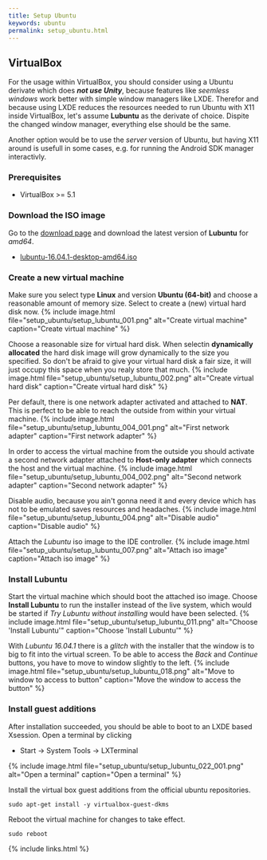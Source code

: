 ```yaml
---
title: Setup Ubuntu
keywords: ubuntu
permalink: setup_ubuntu.html
---
```


## VirtualBox

For the usage within VirtualBox, you should consider using a Ubuntu derivate which does ***not use Unity***, because features like *seemless windows* work better with simple window managers like LXDE. Therefor and because using LXDE reduces the resources needed to run Ubuntu with X11 inside VirtualBox, let's assume **Lubuntu** as the derivate of choice. Dispite the changed window manager, everything else should be the same.

Another option would be to use the *server* version of Ubuntu, but having X11 around is usefull in some cases, e.g. for running the Android SDK manager interactivly.

### Prerequisites

* VirtualBox >= 5.1

### Download the ISO image

Go to the [download page](https://help.ubuntu.com/community/Lubuntu/GetLubuntu) and download the latest version of **Lubuntu** for *amd64*.

* [lubuntu-16.04.1-desktop-amd64.iso](http://cdimage.ubuntu.com/lubuntu/releases/xenial/release/lubuntu-16.04.1-desktop-amd64.iso)

### Create a new virtual machine

Make sure you select type **Linux** and version **Ubuntu (64-bit)** and choose a reasonable amount of memory size. Select to create a (new) virtual hard disk now.
{% include image.html file="setup_ubuntu/setup_lubuntu_001.png" alt="Create virtual machine" caption="Create virtual machine" %}

Choose a reasonable size for virtual hard disk. When selectin **dynamically allocated** the hard disk image will grow dynamically to the size you specified. So don't be afraid to give your virtual hard disk a fair size, it will just occupy this space when you realy store that much.
{% include image.html file="setup_ubuntu/setup_lubuntu_002.png" alt="Create virtual hard disk" caption="Create virtual hard disk" %}

Per default, there is one network adapter activated and attached to **NAT**. This is perfect to be able to reach the outside from within your virtual machine.
{% include image.html file="setup_ubuntu/setup_lubuntu_004_001.png" alt="First network adapter" caption="First network adapter" %}

In order to access the virtual machine from the outside you should activate a second network adapter attached to **Host-only adapter** which connects the host and the virtual machine.
{% include image.html file="setup_ubuntu/setup_lubuntu_004_002.png" alt="Second network adapter" caption="Second network adapter" %}

Disable audio, because you ain't gonna need it and every device which has not to be emulated saves resources and headaches.
{% include image.html file="setup_ubuntu/setup_lubuntu_004.png" alt="Disable audio" caption="Disable audio" %}

Attach the *Lubuntu* iso image to the IDE controller.
{% include image.html file="setup_ubuntu/setup_lubuntu_007.png" alt="Attach iso image" caption="Attach iso image" %}

### Install Lubuntu

Start the virtual machine which should boot the attached iso image. Choose **Install Lubuntu** to run the installer instead of the live system, which would be started if *Try Lubuntu without installing* would have been selected.
{% include image.html file="setup_ubuntu/setup_lubuntu_011.png" alt="Choose 'Install Lubuntu'" caption="Choose 'Install Lubuntu'" %}

With *Lubuntu 16.04.1* there is a *glitch* with the installer that the window is to big to fit into the virtual screen. To be able to access the *Back* and *Continue* buttons, you have to move to window slightly to the left. 
{% include image.html file="setup_ubuntu/setup_lubuntu_018.png" alt="Move to window to access to button" caption="Move the window to access the button" %}

### Install guest additions

After installation succeeded, you should be able to boot to an LXDE based Xsession. Open a terminal by clicking

* Start -> System Tools -> LXTerminal

{% include image.html file="setup_ubuntu/setup_lubuntu_022_001.png" alt="Open a terminal" caption="Open a terminal" %}

Install the virtual box guest additions from the official ubuntu repositories.

```shell
sudo apt-get install -y virtualbox-guest-dkms
```

Reboot the virtual machine for changes to take effect.

```shell
sudo reboot
```

{% include links.html %}
